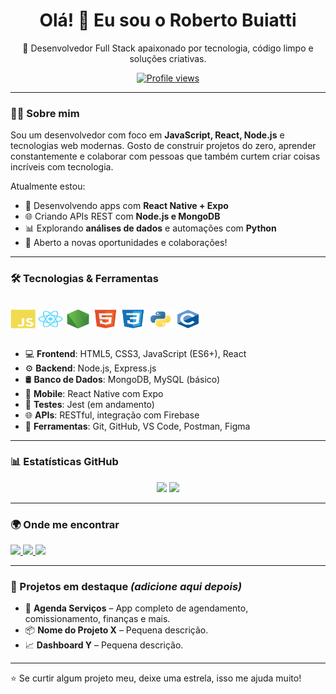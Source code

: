 <h1 align="center">Olá! 👋 Eu sou o Roberto Buiatti</h1>

<p align="center">
  🚀 Desenvolvedor Full Stack apaixonado por tecnologia, código limpo e soluções criativas.  
</p>

<p align="center">
  <a href="https://github.com/RobertoBuiatti">
    <img src="https://komarev.com/ghpvc/?username=RobertoBuiatti&style=flat-square&color=blue" alt="Profile views" />
  </a>
</p>

---

### 👨‍💻 Sobre mim

Sou um desenvolvedor com foco em **JavaScript, React, Node.js** e tecnologias web modernas. Gosto de construir projetos do zero, aprender constantemente e colaborar com pessoas que também curtem criar coisas incríveis com tecnologia.

Atualmente estou:

- 📱 Desenvolvendo apps com **React Native + Expo**
- 🌐 Criando APIs REST com **Node.js e MongoDB**
- 📊 Explorando **análises de dados** e automações com **Python**
- 💼 Aberto a novas oportunidades e colaborações!

---

### 🛠️ Tecnologias & Ferramentas

<div style="display: inline_block"><br>
  <img align="center" alt="RobertoBuiatti-Js" height="30" width="40" src="https://raw.githubusercontent.com/devicons/devicon/master/icons/javascript/javascript-plain.svg">
  <img align="center" alt="RobertoBuiatti-React" height="30" width="40" src="https://raw.githubusercontent.com/devicons/devicon/master/icons/react/react-original.svg">
  <img align="center" alt="RobertoBuiatti-Node" height="30" width="40" src="https://raw.githubusercontent.com/devicons/devicon/master/icons/nodejs/nodejs-original.svg">
  <img align="center" alt="RobertoBuiatti-HTML" height="30" width="40" src="https://raw.githubusercontent.com/devicons/devicon/master/icons/html5/html5-original.svg">
  <img align="center" alt="RobertoBuiatti-CSS" height="30" width="40" src="https://raw.githubusercontent.com/devicons/devicon/master/icons/css3/css3-original.svg">
  <img align="center" alt="RobertoBuiatti-Python" height="30" width="40" src="https://raw.githubusercontent.com/devicons/devicon/master/icons/python/python-original.svg">
  <img align="center" alt="RobertoBuiatti-C" height="30" width="40" src="https://raw.githubusercontent.com/devicons/devicon/master/icons/c/c-original.svg">
</div>

<br/>

- 💻 **Frontend**: HTML5, CSS3, JavaScript (ES6+), React
- ⚙️ **Backend**: Node.js, Express.js
- 🛢️ **Banco de Dados**: MongoDB, MySQL (básico)
- 📱 **Mobile**: React Native com Expo
- 🧪 **Testes**: Jest (em andamento)
- 🌐 **APIs**: RESTful, integração com Firebase
- 🔧 **Ferramentas**: Git, GitHub, VS Code, Postman, Figma

---

### 📊 Estatísticas GitHub

<div align="center">
  <img height="180em" src="https://github-readme-stats.vercel.app/api?username=RobertoBuiatti&show_icons=true&theme=dark&include_all_commits=true&count_private=true"/>
  <img height="180em" src="https://github-readme-stats.vercel.app/api/top-langs/?username=RobertoBuiatti&layout=compact&langs_count=7&theme=dark"/>
</div>

---

### 🌍 Onde me encontrar

<div>
  <a href="https://www.instagram.com/roberto.buiatti/" target="_blank">
    <img src="https://img.shields.io/badge/-Instagram-%23E4405F?style=for-the-badge&logo=instagram&logoColor=white">
  </a>
  <a href="mailto:robertobuiatti2@gmail.com">
    <img src="https://img.shields.io/badge/-Gmail-%23333?style=for-the-badge&logo=gmail&logoColor=white">
  </a>
  <a href="https://www.linkedin.com/in/roberto-buiatti-10b403143" target="_blank">
    <img src="https://img.shields.io/badge/-LinkedIn-%230077B5?style=for-the-badge&logo=linkedin&logoColor=white">
  </a>
</div>

---

### 📌 Projetos em destaque *(adicione aqui depois)*

- 🧾 **Agenda Serviços** – App completo de agendamento, comissionamento, finanças e mais.
- 📦 **Nome do Projeto X** – Pequena descrição.
- 📈 **Dashboard Y** – Pequena descrição.

---

⭐️ Se curtir algum projeto meu, deixe uma estrela, isso me ajuda muito!

